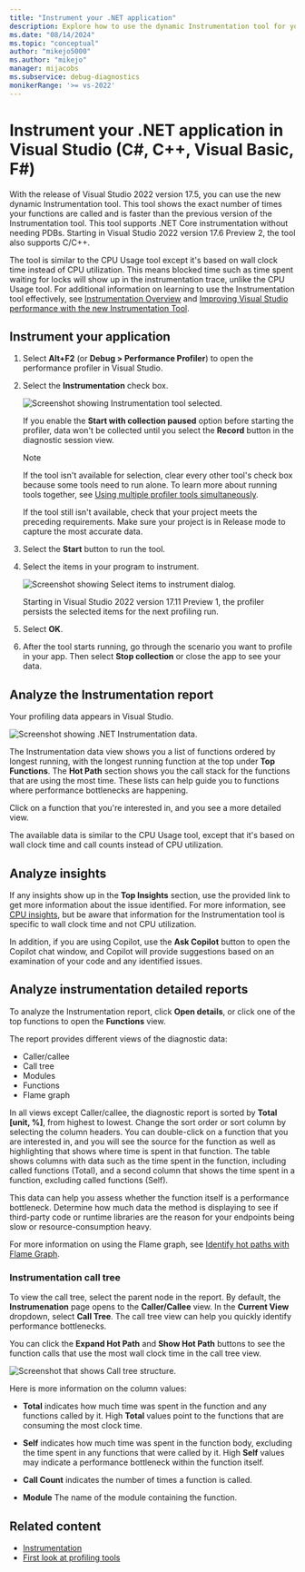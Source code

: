 ```yaml
---
title: "Instrument your .NET application"
description: Explore how to use the dynamic Instrumentation tool for your .NET applications (C#, C++, Visual Basic, F#) in Visual Studio and analyze the report.
ms.date: "08/14/2024"
ms.topic: "conceptual"
author: "mikejo5000"
ms.author: "mikejo"
manager: mijacobs
ms.subservice: debug-diagnostics
monikerRange: '>= vs-2022'
---
```


# Instrument your .NET application in Visual Studio (C#, C++, Visual Basic, F#)

With the release of Visual Studio 2022 version 17.5, you can use the new dynamic Instrumentation tool. This tool shows the exact number of times your functions are called and is faster than the previous version of the Instrumentation tool. This tool supports .NET Core instrumentation without needing PDBs.
Starting in Visual Studio 2022 version 17.6 Preview 2, the tool also supports C/C++.

The tool is similar to the CPU Usage tool except it's based on wall clock time instead of CPU utilization. This means blocked time such as time spent waiting for locks will show up in the instrumentation trace, unlike the CPU Usage tool. For additional information on learning to use the Instrumentation tool effectively, see [Instrumentation Overview](../profiling/instrumentation-overview.md) and [Improving Visual Studio performance with the new Instrumentation Tool](https://devblogs.microsoft.com/visualstudio/improving-visual-studio-performance-with-the-new-instrumentation-tool/).

## Instrument your application

1. Select **Alt+F2** (or **Debug > Performance Profiler**) to open the performance profiler in Visual Studio.

1. Select the **Instrumentation** check box.

   ![Screenshot showing Instrumentation tool selected.](./media/vs-2022/instrumentation-tool-launch.png "Instrumentation tool selected")

    If you enable the **Start with collection paused** option before starting the profiler, data won't be collected until you select the **Record** button in the diagnostic session view.

   > [!NOTE]
   > If the tool isn't available for selection, clear every other tool's check box because some tools need to run alone. To learn more about running tools together, see [Using multiple profiler tools simultaneously](../profiling/use-multiple-profiler-tools-simultaneously.md).
   >
   > If the tool still isn't available, check that your project meets the preceding requirements. Make sure your project is in Release mode to capture the most accurate data.

1. Select the **Start** button to run the tool.

1. Select the items in your program to instrument.

   ![Screenshot showing Select items to instrument dialog.](./media/vs-2022/instrumentation-select-items-to-instrument.png "Screenshot showing Select items to instrument dialog.")

   Starting in Visual Studio 2022 version 17.11 Preview 1, the profiler persists the selected items for the next profiling run.

1. Select **OK**.

1. After the tool starts running, go through the scenario you want to profile in your app. Then select **Stop collection** or close the app to see your data.

## Analyze the Instrumentation report

Your profiling data appears in Visual Studio.

![Screenshot showing .NET Instrumentation data.](./media/vs-2022/instrumentation-data.png "Instrumentation data")

The Instrumentation data view shows you a list of functions ordered by longest running, with the longest running function at the top under **Top Functions**. The **Hot Path** section shows you the call stack for the functions that are using the most time. These lists can help guide you to functions where performance bottlenecks are happening. 

Click on a function that you're interested in, and you see a more detailed view.

The available data is similar to the CPU Usage tool, except that it's based on wall clock time and call counts instead of CPU utilization. 

## Analyze insights

If any insights show up in the **Top Insights** section, use the provided link to get more information about the issue identified. For more information, see [CPU insights](../profiling/cpu-insights.md), but be aware that information for the Instrumentation tool is specific to wall clock time and not CPU utilization. 

In addition, if you are using Copilot, use the **Ask Copilot** button to open the Copilot chat window, and Copilot will provide suggestions based on an examination of your code and any identified issues.

## Analyze instrumentation detailed reports

To analyze the Instrumentation report, click **Open details**, or click one of the top functions to open the **Functions** view.

The report provides different views of the diagnostic data:

- Caller/callee
- Call tree
- Modules
- Functions
- Flame graph

In all views except Caller/callee, the diagnostic report is sorted by **Total [unit, %]**, from highest to lowest. Change the sort order or sort column by selecting the column headers. You can double-click on a function that you are interested in, and you will see the source for the function as well as highlighting that shows where time is spent in that function. The table shows columns with data such as the time spent in the function, including called functions (Total), and a second column that shows the time spent in a function, excluding called functions (Self).

This data can help you assess whether the function itself is a performance bottleneck. Determine how much data the method is displaying to see if third-party code or runtime libraries are the reason for your endpoints being slow or resource-consumption heavy.

For more information on using the Flame graph, see [Identify hot paths with Flame Graph](../profiling/flame-graph.md).

### Instrumentation call tree

To view the call tree, select the parent node in the report. By default, the **Instrumenation** page opens to the **Caller/Callee** view. In the **Current View** dropdown, select **Call Tree**. The call tree view can help you quickly identify performance bottlenecks.

You can click the **Expand Hot Path** and **Show Hot Path** buttons to see the function calls that use the most wall clock time in the call tree view.

![Screenshot that shows Call tree structure.](../profiling/media/vs-2022/instrumentation-with-call-tree.png)

Here is more information on the column values:

- **Total** indicates how much time was spent in the function and any functions called by it. High **Total** values point to the functions that are consuming the most clock time.

- **Self** indicates how much time was spent in the function body, excluding the time spent in any functions that were called by it. High **Self** values may indicate a performance bottleneck within the function itself.

- **Call Count** indicates the number of times a function is called.

- **Module** The name of the module containing the function.

## Related content

- [Instrumentation](../profiling/instrumentation.md)
- [First look at profiling tools](../profiling/profiling-feature-tour.md)

